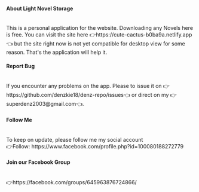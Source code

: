<h4>About Light Novel Storage</h4><br>
This is a personal application for the website. Downloading any Novels here is free. You can visit the site here 👉https://cute-cactus-b0ba9a.netlify.app👈 but the site right now is not yet compatible for desktop view for some reason. That's the application will help it.
<h4>Report Bug</h4><br>
If you encounter any problems on the app. Please to issue it on 👉https://github.com/denzkie18/denz-repo/issues👈 or direct on my 👉 superdenz2003@gmail.com👈.
<h4>Follow Me</h4><br>
To keep on update, please follow me my social account<br>
👉Follow: https://www.facebook.com/profile.php?id=100080188272779
<h4>Join our Facebook Group</h4><br>
👉https://facebook.com/groups/645963876724866/